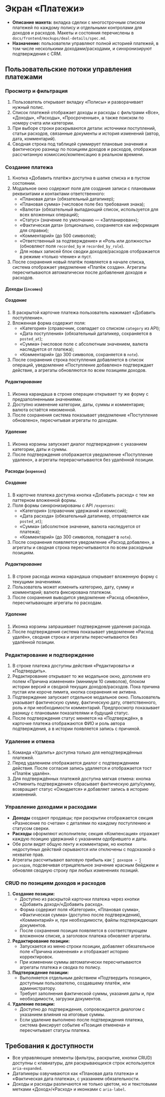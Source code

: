 # Экран «Платежи»

- **Описание макета:** вкладка сделки с многострочным списком платежей по каждому полису и отдельными контролами для доходов и расходов. Макеты и состояния перечислены в `docs/frontend/mockups/deal-details/spec.md`.
- **Назначение:** пользователи управляют полной историей платежей, в том числе несколькими доходами/расходами, и синхронизируют подтверждения с CRM.

## Пользовательские потоки управления платежами

### Просмотр и фильтрация
1. Пользователь открывает вкладку «Полисы» и разворачивает нужный полис.
2. Список платежей отображает доходы и расходы с фильтрами «Все», «Доходы», «Расходы», «Просроченные», а также поиском по номеру счета или категории.
3. При выборе строки раскрываются детали: источники поступлений, статьи расходов, связанные документы и история изменений (автор, дата, комментарий).
4. Сводная строка под таблицей суммирует плановые значения и фактическую разницу по позициям доходов и расходов, отображая рассчитанную комиссию/компенсацию в реальном времени.

### Создание платежа
1. Кнопка «Добавить платёж» доступна в шапке списка и в пустом состоянии.
2. Модальное окно содержит поля для создания записи с плановыми реквизитами и контактами ответственного:
   - «Плановая дата» (обязательный датапикер);
   - «Плановая сумма» (числовое поле без требования знака);
   - «Валюта» (обязательный выпадающий список, используется для всех вложенных операций);
   - «Статус» (значение по умолчанию — «Запланирован»);
   - «Фактическая дата» (опционально, сохраняется как информация для справки);
   - «Комментарий» (до 500 символов);
   - «Ответственный за подтверждение» и «Роль или должность» (обновляют поля `recorded_by` и `recorded_by_role`).
   - Для новых записей блок сводки доходов/расходов отображается в режиме «только чтение» и пуст.
3. После сохранения новый платёж появляется в начале списка, система отображает уведомление «Платёж создан». Агрегаты пересчитываются автоматически после добавления доходов и расходов.

#### Доходы (`incomes`)

##### Создание
1. В раскрытой карточке платежа пользователь нажимает «Добавить поступление».
2. Вложенная форма содержит поля:
   - «Категория» (справочник, совпадает со списком `category` из API);
   - «Дата поступления» (обязательный датапикер, сохраняется в `posted_at`);
   - «Сумма» (числовое поле с абсолютным значением, валюта наследуется от платежа);
   - «Комментарий» (до 300 символов, сохраняется в `note`).
3. После сохранения строка поступления добавляется в список операций, уведомление «Поступление добавлено» подтверждает действие, а агрегаты обновляются по всем позициям доходов.

##### Редактирование
1. Иконка карандаша в строке операции открывает ту же форму с предзаполненными значениями.
2. Доступно изменение категории, даты, суммы и комментария; валюта остаётся неизменной.
3. После сохранения система показывает уведомление «Поступление обновлено», пересчитывая агрегаты по доходам.

##### Удаление
1. Иконка корзины запускает диалог подтверждения с указанием категории, даты и суммы.
2. После подтверждения отображается уведомление «Поступление удалено», а агрегаты перерасчитываются без удалённой позиции.

#### Расходы (`expenses`)

##### Создание
1. В карточке платежа доступна кнопка «Добавить расход» с тем же паттерном вложенной формы.
2. Поля формы синхронизированы с API `/expenses`:
   - «Категория» (справочник удержаний и комиссий);
   - «Дата расхода» (обязательный датапикер, отправляется как `posted_at`);
   - «Сумма» (абсолютное значение, валюта наследуется от платежа);
   - «Комментарий» (до 300 символов, попадает в `note`).
3. После сохранения появляется уведомление «Расход добавлен», а агрегаты и сводная строка пересчитываются по всем расходным позициям.

##### Редактирование
1. В строке расхода иконка карандаша открывает вложенную форму с текущими значениями.
2. Пользователь может изменить категорию, дату, сумму и комментарий; валюта фиксирована платежом.
3. После сохранения выводится уведомление «Расход обновлён», пересчитывающее агрегаты по расходам.

##### Удаление
1. Иконка корзины запрашивает подтверждение удаления расхода.
2. После подтверждения система показывает уведомление «Расход удалён», сводная строка и агрегаты пересчитываются без удалённой позиции.

### Редактирование и подтверждение
1. В строке платежа доступны действия «Редактировать» и «Подтвердить».
2. Редактирование открывает то же модальное окно, дополняя его полем «Причина изменения» (минимум 10 символов), блоком истории версий и сводкой текущих доходов/расходов. Пока причина пустая или короче лимита, кнопка сохранения не активна.
3. Подтверждение запускает отдельное модальное окно. Пользователь указывает фактическую сумму, фактическую дату, ответственного, роль и при необходимости комментарий. Предпросмотр показывает разницу с плановыми показателями и будущий статус.
4. После подтверждения статус меняется на «Подтверждён», в карточке платежа отображаются ФИО и роль автора подтверждения, а в истории появляется запись с причиной.

### Удаление и отмена
1. Команда «Удалить» доступна только для неподтверждённых платежей.
2. Перед удалением отображается диалог с подтверждением действия. После согласия запись удаляется и отображается тост «Платёж удалён».
3. Для подтверждённых платежей доступна мягкая отмена: кнопка «Отменить подтверждение» сбрасывает фактическую дату/сумму, возвращает статус «Ожидается» и добавляет запись в историю изменений.

### Управление доходами и расходами
- **Доходы** создают продавцы; при раскрытии отображается секция «Разнесение по счетам» с деталями по каждому поступлению и статусом сверки.
- **Расходы** оформляют исполнители; секция «Компенсация» отражает каждую позицию удержаний с указанием одобрившего и даты.
- Обе роли видят общую ленту и комментарии, но кнопки недоступных действий скрываются или отключены с подсказкой о нехватке прав.
- Агрегаты рассчитывают валовую прибыль как `∑ доходов − ∑ расходов`, подсвечивая отрицательное значение красным бейджем и обновляя сводную строку при любых изменениях позиций.

### CRUD по позициям доходов и расходов
1. **Создание позиции:**
   - Доступно из раскрытой карточки платежа через кнопки «Добавить доход»/«Добавить расход».
   - Форма содержит поля «Категория», «Плановая сумма», «Фактическая сумма» (доступно после подтверждения), «Комментарий» и, при необходимости, файлы подтверждающих документов.
   - После сохранения позиция появляется в соответствующем вложенном списке, а заголовок платежа обновляет агрегаты.
2. **Редактирование позиции:**
   - Запускается из меню строки позиции, добавляет обязательное поле «Причина изменения» и отображает историю корректировок.
   - При изменении суммы автоматически пересчитываются агрегаты платежа и сводка по полису.
3. **Подтверждение позиции:**
   - Выполняется отдельным действием «Подтвердить позицию», доступным пользователю, создавшему платёж, или администратору.
   - Требует заполнения фактической суммы, указания даты и, при необходимости, загрузки документов.
4. **Удаление позиции:**
   - Доступно до подтверждения, сопровождается диалогом с указанием влияния на итоговые суммы.
   - Если удаление выполнено после подтверждения платежа, система фиксирует событие «Позиция отменена» и пересчитывает статусы платежа.

## Требования к доступности
- Все управляющие элементы (фильтры, раскрытие, кнопки CRUD) доступны с клавиатуры, для раскрывающихся строк используется `aria-expanded`.
- Датапикеры озвучиваются как «Плановая дата платежа» и «Фактическая дата платежа», с указанием обязательности.
- Доходы и расходы различаются не только цветом, но и текстовыми метками «Доход»/«Расход» и иконками с `aria-label`.
